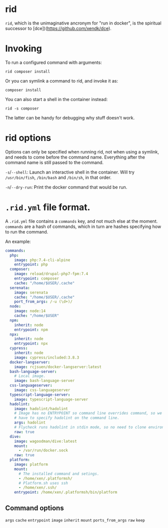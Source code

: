 # rid

`rid`, which is the unimaginative ancronym for "run in docker", is the
spiritual successor to [dce])(https://github.com/xendk/dce).

# Invoking

To run a configured command with arguments:

``` shell
rid composer install
```

Or you can symlink a command to rid, and invoke it as:

``` shell
composer install
```

You can also start a shell in the container instead:

``` shell
rid -s composer
```

The latter can be handy for debugging why stuff doesn't work.

# rid options

Options can only be specified when running rid, not when using a
symlink, and needs to come before the command name. Everything after
the command name is still passed to the command.

`-s`/`--shell`: Launch an interactive shell in the container. Will try
`/usr/bin/fish`, `/bin/bash` and `/bin/sh`, in that order.

`-n`/`--dry-run`: Print the docker command that would be run.

# `.rid.yml` file format.

A `.rid.yml` file contains a `commands` key, and not much else at the
moment. `commands` are a hash of commands, which in turn are hashes
specifying how to run the command.

An example:

``` yaml
commands:
  php:
    image: php:7.4-cli-alpine
    entrypoint: php
  composer:
    image: reload/drupal-php7-fpm:7.4
    entrypoint: composer
    cache: "/home/$USER/.cache"
  serenata:
    image: serenata
    cache: "/home/$USER/.cache"
    port_from_args: /-u (\d+)/
  node:
    image: node:14
    cache: "/home/$USER"
  npm:
    inherit: node
    entrypoint: npm
  npx:
    inherit: node
    entrypoint: npx
  cypress:
    inherit: node
    image: cypress/included:3.8.3
  docker-langserver:
    image: rcjsuen/docker-langserver:latest
  bash-language-server:
    # Local image.
    image: bash-language-server
  css-languageserver:
    image: css-languageserver
  typescript-language-server:
    image: typescript-language-server
  hadolint:
    image: hadolint/hadolint
    # Image has no ENTRYPOINT so command line overrides command, so we
    # have to specify hadolint on the command line.
    args: hadolint
    # Flycheck runs hadolint in stdin mode, so no need to clone environment.
    raw: true
  dive:
    image: wagoodman/dive:latest
    mount:
      - /var/run/docker.sock
    raw: true
  platform:
    image: platform
    mount:
      # The installed command and setings.
      - /home/xen/.platformsh/
      # Platform.sh uses ssh
      - /home/xen/.ssh/
    entrypoint: /home/xen/.platformsh/bin/platform
```

## Command options

`args`
`cache`
`entrypoint`
`image`
`inherit`
`mount`
`ports_from_args`
`raw`
`keep`
